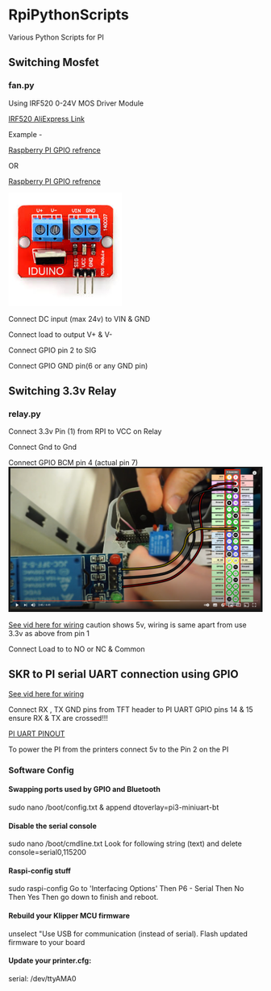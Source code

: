 # RpiPythonScripts
Various Python Scripts for PI

## Switching Mosfet

### fan.py

Using IRF520 0-24V MOS Driver Module 

[IRF520 AliExpress Link](https://www.aliexpress.com/item/32790603826.html?spm=a2g0s.9042311.0.0.27424c4dygk8ae) 

Example - 

[Raspberry PI GPIO refrence](https://pinout.xyz/)

OR

[Raspberry PI GPIO refrence](https://osoyoo.com/2017/06/26/introduction-of-raspberry-pi-gpio/)


![alt text](https://github.com/sajrashid/RpiPythonScripts/blob/master/images/irf520.jfif "IRF520")

Connect  DC input (max 24v)  to VIN & GND

Connect load to output V+ & V-

Connect GPIO pin 2 to SIG

Connect GPIO GND pin(6 or any GND pin)

## Switching 3.3v Relay

### relay.py

Connect 3.3v Pin (1) from RPI to VCC on Relay

Connect Gnd to Gnd

Connect GPIO BCM pin 4 (actual pin 7)
![alt text](https://github.com/sajrashid/RpiPythonScripts/blob/master/images/relaywiring.PNG "Relay Wiring")

[See vid here for wiring](http://www.youtube.com/watch?v=p7wmzAzDX-Q&t=2m44s)  caution shows 5v, wiring is same apart from use 3.3v as above from pin 1

Connect Load to to NO or NC & Common


## SKR to PI serial UART connection using GPIO

[See vid here for wiring](https://www.youtube.com/watch?v=AtW3GqkKUz8-Q&t=14m39s)

Connect RX , TX GND pins from TFT header to PI UART GPIO pins 14 & 15 ensure RX & TX are crossed!!!

[PI UART PINOUT](https://pinout.xyz/pinout/pin8_gpio14)

To power the PI from the printers connect 5v to the Pin 2 on the PI

### Software Config

#### Swapping ports used by GPIO and Bluetooth
sudo nano /boot/config.txt & append
dtoverlay=pi3-miniuart-bt


#### Disable the serial console
sudo nano /boot/cmdline.txt
Look for following string (text) and delete 
console=serial0,115200

#### Raspi-config stuff
sudo raspi-config
Go to 'Interfacing Options'
Then P6 - Serial
Then No
Then Yes
Then go down to finish and reboot.

#### Rebuild your Klipper MCU firmware
unselect "Use USB for communication (instead of serial). 
Flash updated firmware to your board

#### Update your printer.cfg:
serial: /dev/ttyAMA0









